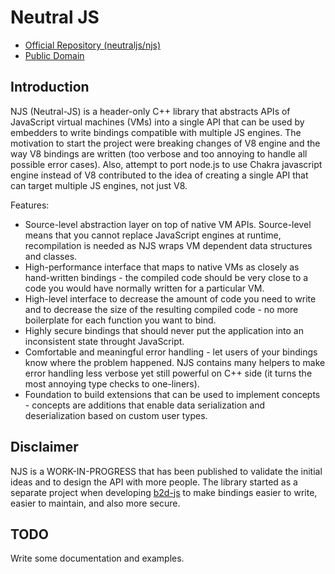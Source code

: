 Neutral JS
==========

  * [Official Repository (neutraljs/njs)](https://github.com/neutraljs/njs)
  * [Public Domain](./LICENSE.md)

Introduction
------------

NJS (Neutral-JS) is a header-only C++ library that abstracts APIs of JavaScript virtual machines (VMs) into a single API that can be used by embedders to write bindings compatible with multiple JS engines. The motivation to start the project were breaking changes of V8 engine and the way V8 bindings are written (too verbose and too annoying to handle all possible error cases). Also, attempt to port node.js to use Chakra javascript engine instead of V8 contributed to the idea of creating a single API that can target multiple JS engines, not just V8.

Features:

  - Source-level abstraction layer on top of native VM APIs. Source-level means that you cannot replace JavaScript engines at runtime, recompilation is needed as NJS wraps VM dependent data structures and classes.
  - High-performance interface that maps to native VMs as closely as hand-written bindings - the compiled code should be very close to a code you would have normally written for a particular VM.
  - High-level interface to decrease the amount of code you need to write and to decrease the size of the resulting compiled code - no more boilerplate for each function you want to bind.
  - Highly secure bindings that should never put the application into an inconsistent state throught JavaScript.
  - Comfortable and meaningful error handling - let users of your bindings know where the problem happened. NJS contains many helpers to make error handling less verbose yet still powerful on C++ side (it turns the most annoying type checks to one-liners).
  - Foundation to build extensions that can be used to implement concepts - concepts are additions that enable data serialization and deserialization based on custom user types.

Disclaimer
----------

NJS is a WORK-IN-PROGRESS that has been published to validate the initial ideas and to design the API with more people. The library started as a separate project when developing [b2d-js](https://github.com/blend2d/b2d-node) to make bindings easier to write, easier to maintain, and also more secure.

TODO
----

Write some documentation and examples.
